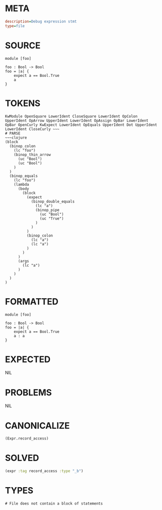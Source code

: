 # META
~~~ini
description=Debug expression stmt
type=file
~~~
# SOURCE
~~~roc
module [foo]

foo : Bool -> Bool
foo = |a| {
    expect a == Bool.True
    a
}
~~~
# TOKENS
~~~text
KwModule OpenSquare LowerIdent CloseSquare LowerIdent OpColon UpperIdent OpArrow UpperIdent LowerIdent OpAssign OpBar LowerIdent OpBar OpenCurly KwExpect LowerIdent OpEquals UpperIdent Dot UpperIdent LowerIdent CloseCurly ~~~
# PARSE
~~~clojure
(block
  (binop_colon
    (lc "foo")
    (binop_thin_arrow
      (uc "Bool")
      (uc "Bool")
    )
  )
  (binop_equals
    (lc "foo")
    (lambda
      (body
        (block
          (expect
            (binop_double_equals
              (lc "a")
              (binop_pipe
                (uc "Bool")
                (uc "True")
              )
            )
          )
          (binop_colon
            (lc "a")
            (lc "a")
          )
        )
      )
      (args
        (lc "a")
      )
    )
  )
)
~~~
# FORMATTED
~~~roc
module [foo]

foo : Bool -> Bool
foo = |a| {
	expect a == Bool.True
	a : a
}
~~~
# EXPECTED
NIL
# PROBLEMS
NIL
# CANONICALIZE
~~~clojure
(Expr.record_access)
~~~
# SOLVED
~~~clojure
(expr :tag record_access :type "_b")
~~~
# TYPES
~~~roc
# File does not contain a block of statements
~~~
